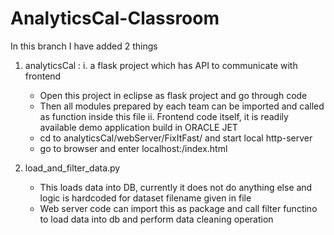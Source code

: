# AnalyticsCal-Classroom


In this branch I have added 2 things
1. analyticsCal : 
   i. a flask project which has API to communicate with frontend 
      - Open this project in eclipse as flask project and go through code
      - Then all modules prepared by each team can be imported and called as function inside this file
   ii. Frontend code itself, it is readily available demo application build in ORACLE JET
      - cd to analyticsCal/webServer/FixItFast/  and start local http-server 
      - go to browser and enter localhost:<serverport>/index.html

2. load_and_filter_data.py
   - This loads data into DB, currently it does not do anything else and logic is hardcoded for dataset filename given in file
   - Web server code can import this as package and call filter functino to load data into db and perform data cleaning operation
